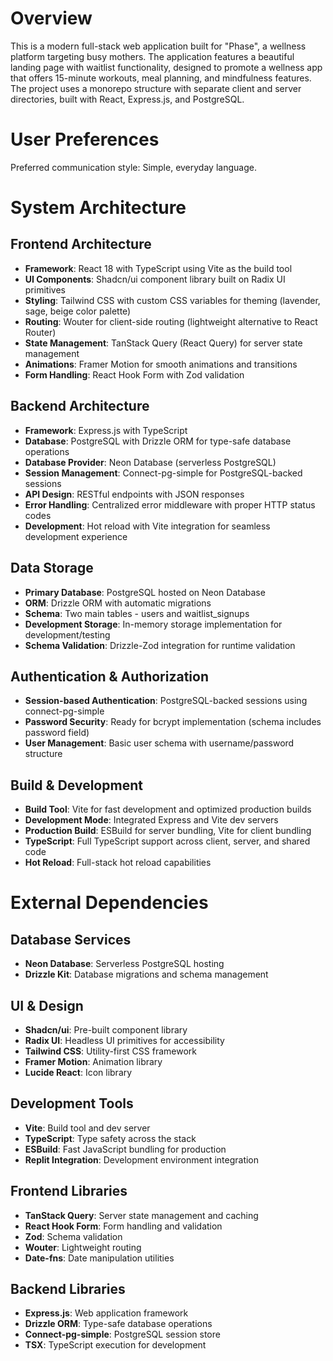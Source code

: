 # Overview

This is a modern full-stack web application built for "Phase", a wellness platform targeting busy mothers. The application features a beautiful landing page with waitlist functionality, designed to promote a wellness app that offers 15-minute workouts, meal planning, and mindfulness features. The project uses a monorepo structure with separate client and server directories, built with React, Express.js, and PostgreSQL.

# User Preferences

Preferred communication style: Simple, everyday language.

# System Architecture

## Frontend Architecture
- **Framework**: React 18 with TypeScript using Vite as the build tool
- **UI Components**: Shadcn/ui component library built on Radix UI primitives
- **Styling**: Tailwind CSS with custom CSS variables for theming (lavender, sage, beige color palette)
- **Routing**: Wouter for client-side routing (lightweight alternative to React Router)
- **State Management**: TanStack Query (React Query) for server state management
- **Animations**: Framer Motion for smooth animations and transitions
- **Form Handling**: React Hook Form with Zod validation

## Backend Architecture
- **Framework**: Express.js with TypeScript
- **Database**: PostgreSQL with Drizzle ORM for type-safe database operations
- **Database Provider**: Neon Database (serverless PostgreSQL)
- **Session Management**: Connect-pg-simple for PostgreSQL-backed sessions
- **API Design**: RESTful endpoints with JSON responses
- **Error Handling**: Centralized error middleware with proper HTTP status codes
- **Development**: Hot reload with Vite integration for seamless development experience

## Data Storage
- **Primary Database**: PostgreSQL hosted on Neon Database
- **ORM**: Drizzle ORM with automatic migrations
- **Schema**: Two main tables - users and waitlist_signups
- **Development Storage**: In-memory storage implementation for development/testing
- **Schema Validation**: Drizzle-Zod integration for runtime validation

## Authentication & Authorization
- **Session-based Authentication**: PostgreSQL-backed sessions using connect-pg-simple
- **Password Security**: Ready for bcrypt implementation (schema includes password field)
- **User Management**: Basic user schema with username/password structure

## Build & Development
- **Build Tool**: Vite for fast development and optimized production builds
- **Development Mode**: Integrated Express and Vite dev servers
- **Production Build**: ESBuild for server bundling, Vite for client bundling
- **TypeScript**: Full TypeScript support across client, server, and shared code
- **Hot Reload**: Full-stack hot reload capabilities

# External Dependencies

## Database Services
- **Neon Database**: Serverless PostgreSQL hosting
- **Drizzle Kit**: Database migrations and schema management

## UI & Design
- **Shadcn/ui**: Pre-built component library
- **Radix UI**: Headless UI primitives for accessibility
- **Tailwind CSS**: Utility-first CSS framework
- **Framer Motion**: Animation library
- **Lucide React**: Icon library

## Development Tools
- **Vite**: Build tool and dev server
- **TypeScript**: Type safety across the stack
- **ESBuild**: Fast JavaScript bundling for production
- **Replit Integration**: Development environment integration

## Frontend Libraries
- **TanStack Query**: Server state management and caching
- **React Hook Form**: Form handling and validation
- **Zod**: Schema validation
- **Wouter**: Lightweight routing
- **Date-fns**: Date manipulation utilities

## Backend Libraries
- **Express.js**: Web application framework
- **Drizzle ORM**: Type-safe database operations
- **Connect-pg-simple**: PostgreSQL session store
- **TSX**: TypeScript execution for development

